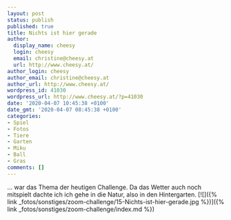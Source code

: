 ```yaml
---
layout: post
status: publish
published: true
title: Nichts ist hier gerade
author:
  display_name: cheesy
  login: cheesy
  email: christine@cheesy.at
  url: http://www.cheesy.at/
author_login: cheesy
author_email: christine@cheesy.at
author_url: http://www.cheesy.at/
wordpress_id: 41030
wordpress_url: http://www.cheesy.at/?p=41030
date: '2020-04-07 10:45:38 +0100'
date_gmt: '2020-04-07 08:45:38 +0100'
categories:
- Spiel
- Fotos
- Tiere
- Garten
- Miku
- Ball
- Gras
comments: []
---
```

... war das Thema der heutigen Challenge. Da das Wetter auch noch mitspielt dachte ich ich gehe in die Natur, also in den Hintergarten.
[![]({% link _fotos/sonstiges/zoom-challenge/15-Nichts-ist-hier-gerade.jpg %})]({% link _fotos/sonstiges/zoom-challenge/index.md %})
